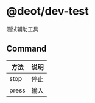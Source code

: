 # @deot/dev-test 

测试辅助工具

## Command

| 方法                          | 说明                                             |
| ---------------------------- | ----------------------------------------------- |
| stop                         | 停止                                             |
| press                        | 输入                                             |